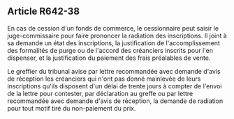 Article R642-38
----
En cas de cession d'un fonds de commerce, le cessionnaire peut saisir le
juge-commissaire pour faire prononcer la radiation des inscriptions. Il joint à
sa demande un état des inscriptions, la justification de l'accomplissement des
formalités de purge ou de l'accord des créanciers inscrits pour l'en dispenser,
et la justification du paiement des frais préalables de vente.

Le greffier du tribunal avise par lettre recommandée avec demande d'avis de
réception les créanciers qui n'ont pas donné mainlevée de leurs inscriptions
qu'ils disposent d'un délai de trente jours à compter de l'envoi de la lettre
pour contester, par déclaration au greffe ou par lettre recommandée avec demande
d'avis de réception, la demande de radiation pour tout motif tiré du
non-paiement du prix.
